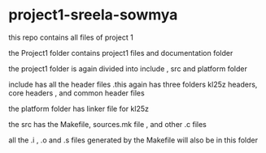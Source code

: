 # project1-sreela-sowmya
this repo contains all files of project 1

the Project1 folder contains project1 files and documentation folder

the project1 folder is again divided into include , src and platform folder 

include has all the header files .this again has three folders kl25z headers, core headers , and common header files

the platform folder has linker file for kl25z

the src has the Makefile, sources.mk file , and other .c files

all the .i , .o and .s files generated by the Makefile will also be in this folder   

